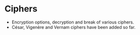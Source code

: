 # Ciphers

- Encryption options, decryption and break of various ciphers.
- César, Vigenère and Vernam ciphers have been added so far.